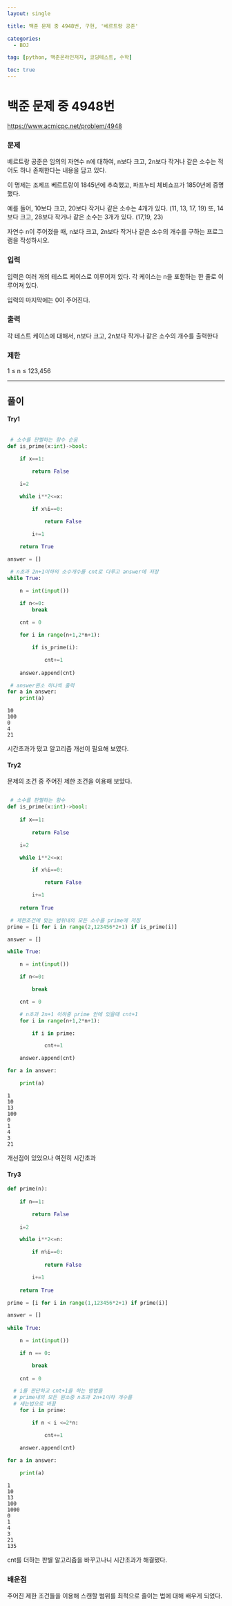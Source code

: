 ```yaml
---
layout: single

title: 백준 문제 중 4948번, 구현, '베르트랑 공준'

categories:
  - BOJ

tag: [python, 백준온라인저지, 코딩테스트, 수학]

toc: true
---
```


# 백준 문제 중 4948번
https://www.acmicpc.net/problem/4948

### 문제

베르트랑 공준은 임의의 자연수 n에 대하여, n보다 크고, 2n보다 작거나 같은 소수는 적어도 하나 존재한다는 내용을 담고 있다.

이 명제는 조제프 베르트랑이 1845년에 추측했고, 파프누티 체비쇼프가 1850년에 증명했다.

예를 들어, 10보다 크고, 20보다 작거나 같은 소수는 4개가 있다. (11, 13, 17, 19) 또, 14보다 크고, 28보다 작거나 같은 소수는 3개가 있다. (17,19, 23)

자연수 n이 주어졌을 때, n보다 크고, 2n보다 작거나 같은 소수의 개수를 구하는 프로그램을 작성하시오.

### 입력

입력은 여러 개의 테스트 케이스로 이루어져 있다. 각 케이스는 n을 포함하는 한 줄로 이루어져 있다.

입력의 마지막에는 0이 주어진다.

### 출력

각 테스트 케이스에 대해서, n보다 크고, 2n보다 작거나 같은 소수의 개수를 출력한다

### 제한

1 ≤ n ≤ 123,456

---

## 풀이

#### Try1


```python

 # 소수를 판별하는 함수 순움
def is_prime(x:int)->bool:
  
    if x==1:

        return False

    i=2

    while i**2<=x:

        if x%i==0:

            return False

        i+=1
    
    return True

answer = []

 # n초과 2n+1이하의 소수개수를 cnt로 다루고 answer에 저장
while True:

    n = int(input())

    if n<=0:
        break
    
    cnt = 0

    for i in range(n+1,2*n+1):

        if is_prime(i):

            cnt+=1
            
    answer.append(cnt)

 # answer원소 하나씩 출력
for a in answer:
    print(a)
```

    10
    100
    0
    4
    21


시간초과가 떴고 알고리즘 개선이 필요해 보였다.

#### Try2
문제의 조건 중 주어진 제한 조건을 이용해 보았다.


```python

 # 소수를 판별하는 함수
def is_prime(x:int)->bool:
    
    if x==1:
  
        return False

    i=2

    while i**2<=x:

        if x%i==0:

            return False

        i+=1
    
    return True

 # 제한조건에 맞는 범위내의 모든 소수를 prime에 저징
prime = [i for i in range(2,123456*2+1) if is_prime(i)]

answer = []

while True:

    n = int(input())

    if n<=0:

        break

    cnt = 0

    # n초과 2n+1 이하중 prime 안에 있을때 cnt+1
    for i in range(n+1,2*n+1):

        if i in prime:

            cnt+=1

    answer.append(cnt)

for a in answer:

    print(a)
```

    1
    10
    13
    100
    0
    1
    4
    3
    21


개선점이 있었으나 여전히 시간초과

#### Try3


```python
def prime(n):
 
    if n==1:

        return False
    
    i=2

    while i**2<=n:

        if n%i==0:
           
            return False

        i+=1
        
    return True

prime = [i for i in range(1,123456*2+1) if prime(i)]

answer = []
        
while True:

    n = int(input())

    if n == 0:

        break
 
    cnt = 0

  # i를 판단하고 cnt+1을 하는 방법을 
  # prime내의 모든 원소중 n초과 2n+1이하 개수를
  # 세는법으로 바꿈 
    for i in prime:

        if n < i <=2*n:

            cnt+=1

    answer.append(cnt)
    
for a in answer:

    print(a)
```

    1
    10
    13
    100
    1000
    0
    1
    4
    3
    21
    135


cnt를 더하는 판별 알고리즘을 바꾸고나니 시간초과가 해결됐다.

### 배운점

주어진 제한 조건들을 이용해 스캔할 범위를 최적으로 줄이는 법에 대해 배우게 되었다.
